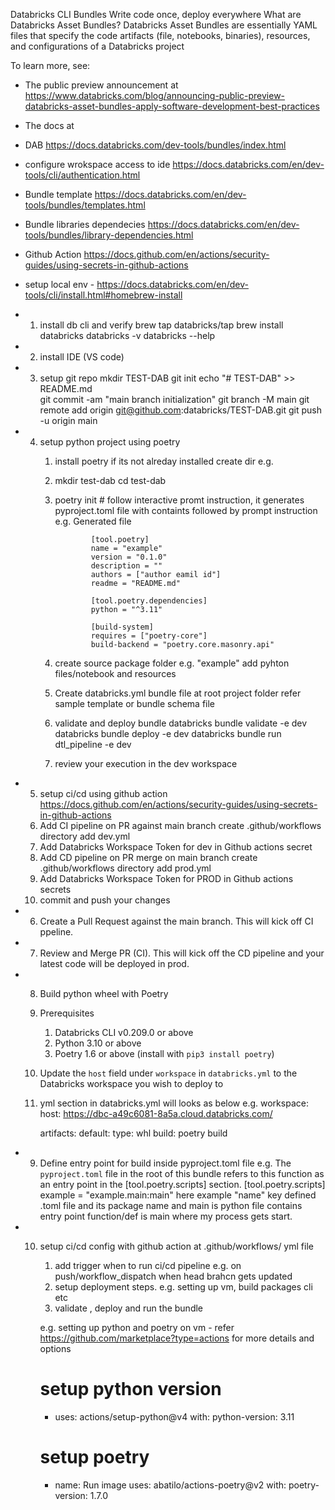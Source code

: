 Databricks CLI Bundles
Write code once, deploy everywhere
What are Databricks Asset Bundles?
Databricks Asset Bundles are essentially YAML files that specify the code artifacts (file, notebooks, binaries), resources, and configurations of a Databricks project

To learn more, see:
* The public preview announcement at 
https://www.databricks.com/blog/announcing-public-preview-databricks-asset-bundles-apply-software-development-best-practices
* The docs at 
* DAB https://docs.databricks.com/dev-tools/bundles/index.html

* configure wrokspace access to ide
https://docs.databricks.com/en/dev-tools/cli/authentication.html

* Bundle template
https://docs.databricks.com/en/dev-tools/bundles/templates.html

* Bundle libraries dependecies
https://docs.databricks.com/en/dev-tools/bundles/library-dependencies.html

* Github Action
https://docs.github.com/en/actions/security-guides/using-secrets-in-github-actions


* setup local env - https://docs.databricks.com/en/dev-tools/cli/install.html#homebrew-install
* 1. install db cli and verify
    brew tap databricks/tap
    brew install databricks
    databricks -v 
    databricks --help

* 2. install IDE (VS code) 
* 3. setup git repo
     mkdir TEST-DAB
     git init
     echo "# TEST-DAB" >> README.md  
     git commit -am "main branch initialization" 
     git branch -M main 
     git remote add origin git@github.com:databricks/TEST-DAB.git
     git push -u origin main

* 4. setup python project using poetry
     1. install poetry if its not alreday installed
            create dir e.g. 
     2. mkdir test-dab
        cd test-dab
     3. poetry init # follow interactive promt instruction, it generates pyproject.toml file with containts followed by prompt instruction e.g.
                    Generated file

                    [tool.poetry]
                    name = "example"
                    version = "0.1.0"
                    description = ""
                    authors = ["author eamil id"]
                    readme = "README.md"

                    [tool.poetry.dependencies]
                    python = "^3.11"

                    [build-system]
                    requires = ["poetry-core"]
                    build-backend = "poetry.core.masonry.api"

     4. create source package folder  e.g. "example"
        add pyhton files/notebook and resources

     5. Create databricks.yml bundle file at root project folder refer sample template or bundle schema file
     6. validate and deploy bundle
        databricks bundle validate  -e dev
        databricks bundle deploy  -e dev
        databricks bundle run dtl_pipeline -e dev
     7. review your execution in the dev workspace

* 5.  setup ci/cd using github action https://docs.github.com/en/actions/security-guides/using-secrets-in-github-actions
     1. Add CI pipeline on PR against main branch
        create .github/workflows directory
        add dev.yml
     2. Add Databricks Workspace Token for dev in Github actions secret
     3. Add CD pipeline on PR merge on main branch
        create .github/workflows directory
        add prod.yml
     4. Add Databricks Workspace Token for PROD in Github actions secrets
     5. commit and push your changes

* 6. Create a Pull Request against the main branch. This will kick off CI ppeline. 
* 7. Review and Merge PR (CI). This will kick off the CD pipeline and your latest code will be deployed in prod.
     
* 8. Build python wheel with Poetry
    1. Prerequisites
        1. Databricks CLI v0.209.0 or above
        2. Python 3.10 or above
        3. Poetry 1.6 or above (install with `pip3 install poetry`)

    2. Update the `host` field under `workspace` in `databricks.yml` to the Databricks workspace you wish to deploy to

    3. yml section in databricks.yml will looks as below e.g.
       workspace:
        host: https://dbc-a49c6081-8a5a.cloud.databricks.com/

        artifacts:
            default:
                type: whl
                build: poetry build
* 9. Define entry point for build inside pyproject.toml file e.g.
        The `pyproject.toml` file in the root of this bundle refers to this function as an entry point in the [tool.poetry.scripts] section.
        [tool.poetry.scripts]
        example = "example.main:main"  here example "name" key defined .toml file and its package name and main is python file contains entry point function/def is main where my process gets start.

* 10. setup ci/cd config with github action at .github/workflows/ yml file
      1. add trigger when to run ci/cd pipeline e.g. on push/workflow_dispatch when head brahcn gets updated
      2. setup deployment steps. e.g. setting up vm, build packages cli etc
      3. validate , deploy and run the bundle

      e.g. setting up python and poetry on vm  - refer https://github.com/marketplace?type=actions for more details and options
      # setup python version
      - uses: actions/setup-python@v4
        with:
          python-version: 3.11
      # setup poetry
      - name: Run image
        uses: abatilo/actions-poetry@v2
        with:
          poetry-version: 1.7.0

